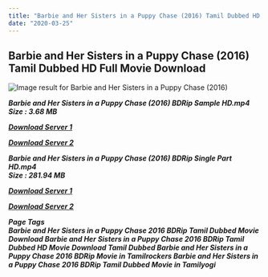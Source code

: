 ```yaml
---
title: "Barbie and Her Sisters in a Puppy Chase (2016) Tamil Dubbed HD Full Movie Download"
date: "2020-03-25"
---
```


## Barbie and Her Sisters in a Puppy Chase (2016) Tamil Dubbed HD Full Movie Download

![Image result for Barbie and Her Sisters in a Puppy Chase (2016)](https://static.raru.co.za/cover/2016/09/20/5082789-l.jpg?v=1477914217) 

_**Barbie and Her Sisters in a Puppy Chase (2016) BDRip Sample HD.mp4  
Size : 3.68 MB**_

[_**Download Server 1**_](http://du1.wetransfer.vip/files/Tamil{fd620c6e78cfff08ebfb4d2d3131a235617ba7e0206610644c5f25f325d4dc51}20Dubbed{fd620c6e78cfff08ebfb4d2d3131a235617ba7e0206610644c5f25f325d4dc51}20Movies/Tamil{fd620c6e78cfff08ebfb4d2d3131a235617ba7e0206610644c5f25f325d4dc51}20Recent{fd620c6e78cfff08ebfb4d2d3131a235617ba7e0206610644c5f25f325d4dc51}20Dubbed{fd620c6e78cfff08ebfb4d2d3131a235617ba7e0206610644c5f25f325d4dc51}20Movies/Barbie{fd620c6e78cfff08ebfb4d2d3131a235617ba7e0206610644c5f25f325d4dc51}20and{fd620c6e78cfff08ebfb4d2d3131a235617ba7e0206610644c5f25f325d4dc51}20Her{fd620c6e78cfff08ebfb4d2d3131a235617ba7e0206610644c5f25f325d4dc51}20Sisters{fd620c6e78cfff08ebfb4d2d3131a235617ba7e0206610644c5f25f325d4dc51}20in{fd620c6e78cfff08ebfb4d2d3131a235617ba7e0206610644c5f25f325d4dc51}20a{fd620c6e78cfff08ebfb4d2d3131a235617ba7e0206610644c5f25f325d4dc51}20Puppy{fd620c6e78cfff08ebfb4d2d3131a235617ba7e0206610644c5f25f325d4dc51}20Chase{fd620c6e78cfff08ebfb4d2d3131a235617ba7e0206610644c5f25f325d4dc51}20(2016)/Barbie{fd620c6e78cfff08ebfb4d2d3131a235617ba7e0206610644c5f25f325d4dc51}20and{fd620c6e78cfff08ebfb4d2d3131a235617ba7e0206610644c5f25f325d4dc51}20Her{fd620c6e78cfff08ebfb4d2d3131a235617ba7e0206610644c5f25f325d4dc51}20Sisters{fd620c6e78cfff08ebfb4d2d3131a235617ba7e0206610644c5f25f325d4dc51}20in{fd620c6e78cfff08ebfb4d2d3131a235617ba7e0206610644c5f25f325d4dc51}20a{fd620c6e78cfff08ebfb4d2d3131a235617ba7e0206610644c5f25f325d4dc51}20Puppy{fd620c6e78cfff08ebfb4d2d3131a235617ba7e0206610644c5f25f325d4dc51}20Chase{fd620c6e78cfff08ebfb4d2d3131a235617ba7e0206610644c5f25f325d4dc51}20(2016){fd620c6e78cfff08ebfb4d2d3131a235617ba7e0206610644c5f25f325d4dc51}20BDRip/Barbie{fd620c6e78cfff08ebfb4d2d3131a235617ba7e0206610644c5f25f325d4dc51}20and{fd620c6e78cfff08ebfb4d2d3131a235617ba7e0206610644c5f25f325d4dc51}20Her{fd620c6e78cfff08ebfb4d2d3131a235617ba7e0206610644c5f25f325d4dc51}20Sisters{fd620c6e78cfff08ebfb4d2d3131a235617ba7e0206610644c5f25f325d4dc51}20in{fd620c6e78cfff08ebfb4d2d3131a235617ba7e0206610644c5f25f325d4dc51}20a{fd620c6e78cfff08ebfb4d2d3131a235617ba7e0206610644c5f25f325d4dc51}20Puppy{fd620c6e78cfff08ebfb4d2d3131a235617ba7e0206610644c5f25f325d4dc51}20Chase{fd620c6e78cfff08ebfb4d2d3131a235617ba7e0206610644c5f25f325d4dc51}20(2016){fd620c6e78cfff08ebfb4d2d3131a235617ba7e0206610644c5f25f325d4dc51}20BDRip{fd620c6e78cfff08ebfb4d2d3131a235617ba7e0206610644c5f25f325d4dc51}20Sample{fd620c6e78cfff08ebfb4d2d3131a235617ba7e0206610644c5f25f325d4dc51}20HD.mp4)

[_**Download Server 2**_](http://du1.wetransfer.vip/files/Tamil{fd620c6e78cfff08ebfb4d2d3131a235617ba7e0206610644c5f25f325d4dc51}20Dubbed{fd620c6e78cfff08ebfb4d2d3131a235617ba7e0206610644c5f25f325d4dc51}20Movies/Tamil{fd620c6e78cfff08ebfb4d2d3131a235617ba7e0206610644c5f25f325d4dc51}20Recent{fd620c6e78cfff08ebfb4d2d3131a235617ba7e0206610644c5f25f325d4dc51}20Dubbed{fd620c6e78cfff08ebfb4d2d3131a235617ba7e0206610644c5f25f325d4dc51}20Movies/Barbie{fd620c6e78cfff08ebfb4d2d3131a235617ba7e0206610644c5f25f325d4dc51}20and{fd620c6e78cfff08ebfb4d2d3131a235617ba7e0206610644c5f25f325d4dc51}20Her{fd620c6e78cfff08ebfb4d2d3131a235617ba7e0206610644c5f25f325d4dc51}20Sisters{fd620c6e78cfff08ebfb4d2d3131a235617ba7e0206610644c5f25f325d4dc51}20in{fd620c6e78cfff08ebfb4d2d3131a235617ba7e0206610644c5f25f325d4dc51}20a{fd620c6e78cfff08ebfb4d2d3131a235617ba7e0206610644c5f25f325d4dc51}20Puppy{fd620c6e78cfff08ebfb4d2d3131a235617ba7e0206610644c5f25f325d4dc51}20Chase{fd620c6e78cfff08ebfb4d2d3131a235617ba7e0206610644c5f25f325d4dc51}20(2016)/Barbie{fd620c6e78cfff08ebfb4d2d3131a235617ba7e0206610644c5f25f325d4dc51}20and{fd620c6e78cfff08ebfb4d2d3131a235617ba7e0206610644c5f25f325d4dc51}20Her{fd620c6e78cfff08ebfb4d2d3131a235617ba7e0206610644c5f25f325d4dc51}20Sisters{fd620c6e78cfff08ebfb4d2d3131a235617ba7e0206610644c5f25f325d4dc51}20in{fd620c6e78cfff08ebfb4d2d3131a235617ba7e0206610644c5f25f325d4dc51}20a{fd620c6e78cfff08ebfb4d2d3131a235617ba7e0206610644c5f25f325d4dc51}20Puppy{fd620c6e78cfff08ebfb4d2d3131a235617ba7e0206610644c5f25f325d4dc51}20Chase{fd620c6e78cfff08ebfb4d2d3131a235617ba7e0206610644c5f25f325d4dc51}20(2016){fd620c6e78cfff08ebfb4d2d3131a235617ba7e0206610644c5f25f325d4dc51}20BDRip/Barbie{fd620c6e78cfff08ebfb4d2d3131a235617ba7e0206610644c5f25f325d4dc51}20and{fd620c6e78cfff08ebfb4d2d3131a235617ba7e0206610644c5f25f325d4dc51}20Her{fd620c6e78cfff08ebfb4d2d3131a235617ba7e0206610644c5f25f325d4dc51}20Sisters{fd620c6e78cfff08ebfb4d2d3131a235617ba7e0206610644c5f25f325d4dc51}20in{fd620c6e78cfff08ebfb4d2d3131a235617ba7e0206610644c5f25f325d4dc51}20a{fd620c6e78cfff08ebfb4d2d3131a235617ba7e0206610644c5f25f325d4dc51}20Puppy{fd620c6e78cfff08ebfb4d2d3131a235617ba7e0206610644c5f25f325d4dc51}20Chase{fd620c6e78cfff08ebfb4d2d3131a235617ba7e0206610644c5f25f325d4dc51}20(2016){fd620c6e78cfff08ebfb4d2d3131a235617ba7e0206610644c5f25f325d4dc51}20BDRip{fd620c6e78cfff08ebfb4d2d3131a235617ba7e0206610644c5f25f325d4dc51}20Sample{fd620c6e78cfff08ebfb4d2d3131a235617ba7e0206610644c5f25f325d4dc51}20HD.mp4)

_**Barbie and Her Sisters in a Puppy Chase (2016) BDRip Single Part HD.mp4  
Size : 281.94 MB**_

[_**Download Server 1**_](http://du1.wetransfer.vip/files/Tamil{fd620c6e78cfff08ebfb4d2d3131a235617ba7e0206610644c5f25f325d4dc51}20Dubbed{fd620c6e78cfff08ebfb4d2d3131a235617ba7e0206610644c5f25f325d4dc51}20Movies/Tamil{fd620c6e78cfff08ebfb4d2d3131a235617ba7e0206610644c5f25f325d4dc51}20Recent{fd620c6e78cfff08ebfb4d2d3131a235617ba7e0206610644c5f25f325d4dc51}20Dubbed{fd620c6e78cfff08ebfb4d2d3131a235617ba7e0206610644c5f25f325d4dc51}20Movies/Barbie{fd620c6e78cfff08ebfb4d2d3131a235617ba7e0206610644c5f25f325d4dc51}20and{fd620c6e78cfff08ebfb4d2d3131a235617ba7e0206610644c5f25f325d4dc51}20Her{fd620c6e78cfff08ebfb4d2d3131a235617ba7e0206610644c5f25f325d4dc51}20Sisters{fd620c6e78cfff08ebfb4d2d3131a235617ba7e0206610644c5f25f325d4dc51}20in{fd620c6e78cfff08ebfb4d2d3131a235617ba7e0206610644c5f25f325d4dc51}20a{fd620c6e78cfff08ebfb4d2d3131a235617ba7e0206610644c5f25f325d4dc51}20Puppy{fd620c6e78cfff08ebfb4d2d3131a235617ba7e0206610644c5f25f325d4dc51}20Chase{fd620c6e78cfff08ebfb4d2d3131a235617ba7e0206610644c5f25f325d4dc51}20(2016)/Barbie{fd620c6e78cfff08ebfb4d2d3131a235617ba7e0206610644c5f25f325d4dc51}20and{fd620c6e78cfff08ebfb4d2d3131a235617ba7e0206610644c5f25f325d4dc51}20Her{fd620c6e78cfff08ebfb4d2d3131a235617ba7e0206610644c5f25f325d4dc51}20Sisters{fd620c6e78cfff08ebfb4d2d3131a235617ba7e0206610644c5f25f325d4dc51}20in{fd620c6e78cfff08ebfb4d2d3131a235617ba7e0206610644c5f25f325d4dc51}20a{fd620c6e78cfff08ebfb4d2d3131a235617ba7e0206610644c5f25f325d4dc51}20Puppy{fd620c6e78cfff08ebfb4d2d3131a235617ba7e0206610644c5f25f325d4dc51}20Chase{fd620c6e78cfff08ebfb4d2d3131a235617ba7e0206610644c5f25f325d4dc51}20(2016){fd620c6e78cfff08ebfb4d2d3131a235617ba7e0206610644c5f25f325d4dc51}20BDRip/Barbie{fd620c6e78cfff08ebfb4d2d3131a235617ba7e0206610644c5f25f325d4dc51}20and{fd620c6e78cfff08ebfb4d2d3131a235617ba7e0206610644c5f25f325d4dc51}20Her{fd620c6e78cfff08ebfb4d2d3131a235617ba7e0206610644c5f25f325d4dc51}20Sisters{fd620c6e78cfff08ebfb4d2d3131a235617ba7e0206610644c5f25f325d4dc51}20in{fd620c6e78cfff08ebfb4d2d3131a235617ba7e0206610644c5f25f325d4dc51}20a{fd620c6e78cfff08ebfb4d2d3131a235617ba7e0206610644c5f25f325d4dc51}20Puppy{fd620c6e78cfff08ebfb4d2d3131a235617ba7e0206610644c5f25f325d4dc51}20Chase{fd620c6e78cfff08ebfb4d2d3131a235617ba7e0206610644c5f25f325d4dc51}20(2016){fd620c6e78cfff08ebfb4d2d3131a235617ba7e0206610644c5f25f325d4dc51}20BDRip{fd620c6e78cfff08ebfb4d2d3131a235617ba7e0206610644c5f25f325d4dc51}20Single{fd620c6e78cfff08ebfb4d2d3131a235617ba7e0206610644c5f25f325d4dc51}20Part{fd620c6e78cfff08ebfb4d2d3131a235617ba7e0206610644c5f25f325d4dc51}20HD.mp4)

[_**Download Server 2**_](http://du1.wetransfer.vip/files/Tamil{fd620c6e78cfff08ebfb4d2d3131a235617ba7e0206610644c5f25f325d4dc51}20Dubbed{fd620c6e78cfff08ebfb4d2d3131a235617ba7e0206610644c5f25f325d4dc51}20Movies/Tamil{fd620c6e78cfff08ebfb4d2d3131a235617ba7e0206610644c5f25f325d4dc51}20Recent{fd620c6e78cfff08ebfb4d2d3131a235617ba7e0206610644c5f25f325d4dc51}20Dubbed{fd620c6e78cfff08ebfb4d2d3131a235617ba7e0206610644c5f25f325d4dc51}20Movies/Barbie{fd620c6e78cfff08ebfb4d2d3131a235617ba7e0206610644c5f25f325d4dc51}20and{fd620c6e78cfff08ebfb4d2d3131a235617ba7e0206610644c5f25f325d4dc51}20Her{fd620c6e78cfff08ebfb4d2d3131a235617ba7e0206610644c5f25f325d4dc51}20Sisters{fd620c6e78cfff08ebfb4d2d3131a235617ba7e0206610644c5f25f325d4dc51}20in{fd620c6e78cfff08ebfb4d2d3131a235617ba7e0206610644c5f25f325d4dc51}20a{fd620c6e78cfff08ebfb4d2d3131a235617ba7e0206610644c5f25f325d4dc51}20Puppy{fd620c6e78cfff08ebfb4d2d3131a235617ba7e0206610644c5f25f325d4dc51}20Chase{fd620c6e78cfff08ebfb4d2d3131a235617ba7e0206610644c5f25f325d4dc51}20(2016)/Barbie{fd620c6e78cfff08ebfb4d2d3131a235617ba7e0206610644c5f25f325d4dc51}20and{fd620c6e78cfff08ebfb4d2d3131a235617ba7e0206610644c5f25f325d4dc51}20Her{fd620c6e78cfff08ebfb4d2d3131a235617ba7e0206610644c5f25f325d4dc51}20Sisters{fd620c6e78cfff08ebfb4d2d3131a235617ba7e0206610644c5f25f325d4dc51}20in{fd620c6e78cfff08ebfb4d2d3131a235617ba7e0206610644c5f25f325d4dc51}20a{fd620c6e78cfff08ebfb4d2d3131a235617ba7e0206610644c5f25f325d4dc51}20Puppy{fd620c6e78cfff08ebfb4d2d3131a235617ba7e0206610644c5f25f325d4dc51}20Chase{fd620c6e78cfff08ebfb4d2d3131a235617ba7e0206610644c5f25f325d4dc51}20(2016){fd620c6e78cfff08ebfb4d2d3131a235617ba7e0206610644c5f25f325d4dc51}20BDRip/Barbie{fd620c6e78cfff08ebfb4d2d3131a235617ba7e0206610644c5f25f325d4dc51}20and{fd620c6e78cfff08ebfb4d2d3131a235617ba7e0206610644c5f25f325d4dc51}20Her{fd620c6e78cfff08ebfb4d2d3131a235617ba7e0206610644c5f25f325d4dc51}20Sisters{fd620c6e78cfff08ebfb4d2d3131a235617ba7e0206610644c5f25f325d4dc51}20in{fd620c6e78cfff08ebfb4d2d3131a235617ba7e0206610644c5f25f325d4dc51}20a{fd620c6e78cfff08ebfb4d2d3131a235617ba7e0206610644c5f25f325d4dc51}20Puppy{fd620c6e78cfff08ebfb4d2d3131a235617ba7e0206610644c5f25f325d4dc51}20Chase{fd620c6e78cfff08ebfb4d2d3131a235617ba7e0206610644c5f25f325d4dc51}20(2016){fd620c6e78cfff08ebfb4d2d3131a235617ba7e0206610644c5f25f325d4dc51}20BDRip{fd620c6e78cfff08ebfb4d2d3131a235617ba7e0206610644c5f25f325d4dc51}20Single{fd620c6e78cfff08ebfb4d2d3131a235617ba7e0206610644c5f25f325d4dc51}20Part{fd620c6e78cfff08ebfb4d2d3131a235617ba7e0206610644c5f25f325d4dc51}20HD.mp4)

_**Page Tags  
Barbie and Her Sisters in a Puppy Chase 2016 BDRip Tamil Dubbed Movie Download Barbie and Her Sisters in a Puppy Chase 2016 BDRip Tamil Dubbed HD Movie Download Tamil Dubbed Barbie and Her Sisters in a Puppy Chase 2016 BDRip Movie in Tamilrockers Barbie and Her Sisters in a Puppy Chase 2016 BDRip Tamil Dubbed Movie in Tamilyogi**_
